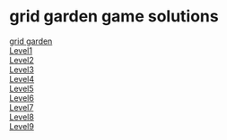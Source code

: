<h1>grid garden game solutions</h1>
<a href="https://cssgridgarden.com/">grid garden</a><br>
<a href="https://github.com/007notshawky/grid-garden-game/blob/main/level1.css">Level1</a><br>
<a href="https://github.com/007notshawky/grid-garden-game/blob/main/level2.css">Level2</a><br>
<a href="https://github.com/007notshawky/grid-garden-game/blob/main/level3.css">Level3</a><br>
<a href="https://github.com/007notshawky/grid-garden-game/blob/main/level4.css">Level4</a><br>
<a href="https://github.com/007notshawky/grid-garden-game/blob/main/level5.css">Level5</a><br>
<a href="https://github.com/007notshawky/grid-garden-game/blob/main/level6.css">Level6</a><br>
<a href="https://github.com/007notshawky/grid-garden-game/blob/main/level7.css">Level7</a><br>
<a href="https://github.com/007notshawky/grid-garden-game/blob/main/level8.css">Level8</a><br>
<a href="https://github.com/007notshawky/grid-garden-game/blob/main/level9.css">Level9</a><br>
